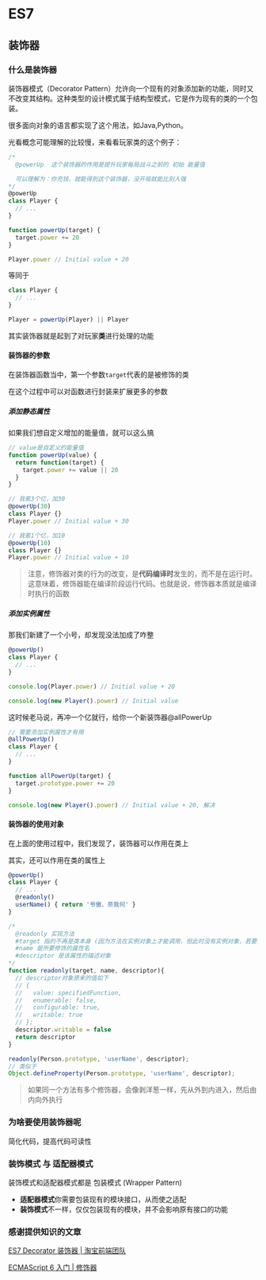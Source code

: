 # ES7

## 装饰器

### 什么是装饰器

装饰器模式（Decorator Pattern）允许向一个现有的对象添加新的功能，同时又不改变其结构。这种类型的设计模式属于结构型模式，它是作为现有的类的一个包装。

很多面向对象的语言都实现了这个用法，如Java,Python。

光看概念可能理解的比较慢，来看看玩家类的这个例子：

```js
/* 
  @powerUp  这个装饰器的作用是提升玩家每局战斗之前的 初始 能量值

  可以理解为：你充钱，就能得到这个装饰器，没开局就能比别人强
*/
@powerUp 
class Player {
  // ...
}

function powerUp(target) {
  target.power += 20
}

Player.power // Initial value + 20
```

等同于

```js
class Player {
  // ...
}

Player = powerUp(Player) || Player
```

其实装饰器就是起到了对玩家**类**进行处理的功能

#### 装饰器的参数

在装饰器函数当中，第一个参数`target`代表的是被修饰的类

在这个过程中可以对函数进行封装来扩展更多的参数

##### 添加静态属性

如果我们想自定义增加的能量值，就可以这么搞

```js
// value是自定义的能量值
function powerUp(value) {
  return function(target) {
    target.power += value || 20
  }
}

// 我氪3个亿，加30
@powerUp(30)
class Player {}
Player.power // Initial value + 30

// 我氪1个亿，加10
@powerUp(10)
class Player {}
Player.power // Initial value + 10
```

> 注意，修饰器对类的行为的改变，是**代码编译时**发生的，而不是在运行时。这意味着，修饰器能在编译阶段运行代码。也就是说，修饰器本质就是编译时执行的函数

##### 添加实例属性

那我们新建了一个小号，却发现没法加成了咋整

```js
@powerUp()
class Player {
  // ...
}

console.log(Player.power) // Initial value + 20

console.log(new Player().power) // Initial value
```

这时候老马说，再冲一个亿就行，给你一个新装饰器@allPowerUp


```js
// 需要添加实例属性才有用
@allPowerUp()
class Player {
  // ...
}

function allPowerUp(target) {
  target.prototype.power += 20
}

console.log(new Player().power) // Initial value + 20, 解决
```

#### 装饰器的使用对象

在上面的使用过程中，我们发现了，装饰器可以作用在类上

其实，还可以作用在类的属性上

```js
@powerUp()
class Player {
  // ...
  @readonly()
  userName() { return '爷傲、奈我何' }
}

/*
  @readonly 实现方法
  #target 指的不再是类本身 (因为方法在实例对象上才能调用，但此时没有实例对象，若要修改只能修改原型)
  #name 是所要修饰的属性名
  #descriptor 是该属性的描述对象
*/
function readonly(target, name, descriptor){
  // descriptor对象原来的值如下
  // {
  //   value: specifiedFunction,
  //   enumerable: false,
  //   configurable: true,
  //   writable: true
  // };
  descriptor.writable = false
  return descriptor
}

readonly(Person.prototype, 'userName', descriptor);
// 类似于
Object.defineProperty(Person.prototype, 'userName', descriptor);
```
> 如果同一个方法有多个修饰器，会像剥洋葱一样，先从外到内进入，然后由内向外执行

### 为啥要使用装饰器呢

简化代码，提高代码可读性

### 装饰模式 与 适配器模式

装饰模式和适配器模式都是 包装模式 (Wrapper Pattern)

- **适配器模式**你需要包装现有的模块接口，从而使之适配
- **装饰模式**不一样，仅仅包装现有的模块，并不会影响原有接口的功能

### 感谢提供知识的文章

[ES7 Decorator 装饰器 | 淘宝前端团队](https://segmentfault.com/p/1210000009968000/read)

[ECMAScript 6 入门 | 修饰器](http://es6.ruanyifeng.com/?search=%E8%A3%85%E9%A5%B0%E5%99%A8&x=0&y=0#docs/decorator)
